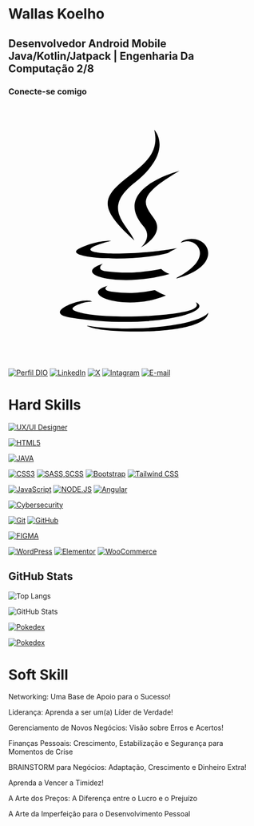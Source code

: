<!DOCTYPE HTML>
<html lang="pt=br">
  <h1>Wallas Koelho</h1>
  
  <h2>Desenvolvedor Android Mobile Java/Kotlin/Jatpack | Engenharia Da Computação 2/8</h2>

  <h3>Conecte-se comigo</h3>


  <svg xmlns="http://www.w3.org/2000/svg" viewBox="0 0 640 640"><!--!Font Awesome Free v7.1.0 by @fontawesome - https://fontawesome.com License - https://fontawesome.com/license/free Copyright 2025 Fonticons, Inc.--><path d="M405.8 376.9C415.6 370.2 429.2 364.4 429.2 364.4C429.2 364.4 390.5 371.4 352 374.6C304.9 378.5 254.3 379.3 228.9 375.9C168.8 367.9 261.9 345.8 261.9 345.8C261.9 345.8 225.8 343.4 181.3 364.8C128.8 390.2 311.3 401.8 405.8 376.9zM320.4 344.8C301.4 302.1 237.3 264.6 320.4 199C424.1 117.2 370.9 64 370.9 64C392.4 148.5 295.3 174.1 260.2 226.6C236.3 262.5 271.9 301 320.4 344.8zM435 168.6C435.1 168.6 259.8 212.4 343.5 308.8C368.2 337.2 337 362.8 337 362.8C337 362.8 399.7 330.4 370.9 289.9C344 252.1 323.4 233.3 435 168.6zM428.9 439.1C428.4 440.1 427.7 440.9 426.9 441.7C555.2 408 508 322.8 446.7 344.4C443.4 345.6 440.5 347.8 438.5 350.7C442.1 349.4 445.8 348.4 449.5 347.7C480.5 341.2 525 389.2 428.9 439.1zM476 501.4C476 501.4 490.5 513.3 460.1 522.6C402.2 540.1 219.3 545.4 168.5 523.3C150.2 515.4 184.5 504.3 195.3 502C206.5 499.6 213 500 213 500C192.7 485.7 81.7 528.1 156.6 540.2C360.8 573.4 529 525.3 476 501.4zM252.5 460C173.8 482 300.4 527.4 400.6 484.5C390.8 480.7 381.4 476.1 372.4 470.7C327.7 479.2 307 479.8 266.4 475.2C232.9 471.4 252.5 460 252.5 460zM432.3 557.2C353.6 572 256.5 570.3 199 560.8C199 560.7 210.8 570.5 271.4 574.4C363.6 580.3 505.2 571.1 508.5 527.5C508.5 527.5 502.1 544 432.3 557.2zM388.7 417C329.5 428.4 295.2 428.1 251.9 423.6C218.4 420.1 240.3 403.9 240.3 403.9C153.5 432.7 288.5 465.3 409.8 429.8C402 427 394.8 422.7 388.7 417z"/></svg>

  
</html>




### 

[![Perfil DIO](https://img.shields.io/badge/-Meu%20Perfil%20na%20DIO.ME-000?style=for-the-badge)](https://www.dio.me/users/cbw_coelho)
[![LinkedIn](https://img.shields.io/badge/-LinkedIn-30A3DC?style=for-the-badge&logo=linkedin&logoColor=fff)](https://www.linkedin.com/in/wallas-koelho/)
[![X](https://img.shields.io/badge/-twitter-000?style=for-the-badge&logo=x&logoColor=fffff)](https://twitter.com/wallaskoelho)
[![Intagram](https://img.shields.io/badge/-Instagram-DD2A7B?style=for-the-badge&logo=instagram&logoColor=fff)](https://www.instagram.com/wallaskoelho_dev/)
[![E-mail](https://img.shields.io/badge/-Email-E94D5F?style=for-the-badge&logo=gmail&logoColor=fff)](mailto:cbw.coelho@gmail.com)


# Hard Skills


[![UX/UI Designer](https://img.shields.io/badge/UX/UI%20Designer-%23E34F26.svg?style=for-the-badge&logo=UX/UI&logoColor=fff)](https://hermes.dio.me/certificates/ZYOOBXTY.pdf)

[![HTML5](https://img.shields.io/badge/HTML5-%23E34F26.svg?style=for-the-badge&logo=html5&logoColor=fff)](https://www.dio.me/certificate/65795E84/share)

[![JAVA](https://img.shields.io/badge/-Java-007396?style=for-the-badge&logo=java&logoColor=white&labelColor=007396)](java.com)

[![CSS3](https://img.shields.io/badge/CSS3-264de4?style=for-the-badge&logo=css3&logoColor=fff)](https://www.dio.me/certificate/H710NFI5/share)
[![SASS,SCSS](https://img.shields.io/badge/sass/scss-cc6699?style=for-the-badge&logo=sass&logoColor=fff)](https://sass-lang.com/)
[![Bootstrap](https://img.shields.io/badge/bootstrap-1A239C?style=for-the-badge&logo=bootstrap&logoColor=fff)](https://www.dio.me/certificate/0NIBQZEC/share)
[![Tailwind CSS](https://img.shields.io/badge/Tailwind_css-38BDF8?style=for-the-badge&logo=Tailwind-css&logoColor=fff)](https://www.dio.me/certificate/INZZBETF/share)

[![JavaScript](https://img.shields.io/badge/JavaScript-f0db4f?style=for-the-badge&logo=javascript&logoColor=323330
)](https://www.dio.me/certificate/VINLEJFK/share)
[![NODE.JS](https://img.shields.io/badge/node.js-417E38?style=for-the-badge&logo=node.js&logoColor=fff)](https://www.dio.me/certificate/0A0MSPEN/share)
[![Angular](https://img.shields.io/badge/angular-D6002F?style=for-the-badge&logo=angular&logoColor=fff)](https://hermes.dio.me/certificates/ASGZK4QA.pdf)


[![Cybersecurity](https://img.shields.io/badge/Cybersecurity-8B008B?style=for-the-badge&logo=Cybersecurity&logoColor=fff)](https://hermes.dio.me/certificates/BL8MX63X.pdf)


[![Git](https://img.shields.io/badge/Git-fb503b?style=for-the-badge&logo=git&logoColor=fff)](https://git-scm.com/)
[![GitHub](https://img.shields.io/badge/GitHub-171515?style=for-the-badge&logo=github&logoColor=fff)](https://github.com/wallaskoelho/)

[![FIGMA](https://img.shields.io/badge/figma-%23F24E1E?style=for-the-badge&logo=figma&logoColor=fff)](https://www.dio.me/certificate/CAFF7065/share)



[![WordPress](https://img.shields.io/badge/WordPress-21759b?style=for-the-badge&logo=WordPress&logoColor=fff)](https://wordpress.org/)
[![Elementor](https://img.shields.io/badge/Elementor-92003B?style=for-the-badge&logo=elementor&logoColor=fff)](https://elementor.com/)
[![WooCommerce](https://img.shields.io/badge/-woocommerce-96588a?style=for-the-badge&logo=woocommerce&logoColor=fff)](https://woo.com/pt-br/woocommerce/)

## GitHub Stats

![Top Langs](https://github-readme-stats-git-masterrstaa-rickstaa.vercel.app/api/top-langs/?username=wallaskoelho&layout=pie&bg_color=000&border_color=30A3DC&title_color=E94D5F&text_color=FFF)


![GitHub Stats](https://github-readme-stats.vercel.app/api?username=wallaskoelho&theme=transparent&bg_color=000&border_color=30A3DC&show_icons=true&icon_color=79FF97&title_color=E94D5F&text_color=FFF)


[![Pokedex](https://github-readme-stats.vercel.app/api/pin/?username=wallaskoelho&repo=DIO-js-developer-pokedex)](https://github.com/wallaskoelho/DIO-js-developer-pokedex)


[![Pokedex](https://github-readme-stats.vercel.app/api/pin/?username=wallaskoelho&repo=DIO-js-developer-pokedex)](https://github.com/wallaskoelho/DIO-js-developer-pokedex)




# Soft Skill

Networking: Uma Base de Apoio para o Sucesso!

Liderança: Aprenda a ser um(a) Líder de Verdade!

Gerenciamento de Novos Negócios: Visão sobre Erros e Acertos!

Finanças Pessoais: Crescimento, Estabilização e Segurança para Momentos de Crise

BRAINSTORM para Negócios: Adaptação, Crescimento e Dinheiro Extra!

Aprenda a Vencer a Timidez!

A Arte dos Preços: A Diferença entre o Lucro e o Prejuízo

A Arte da Imperfeição para o Desenvolvimento Pessoal








